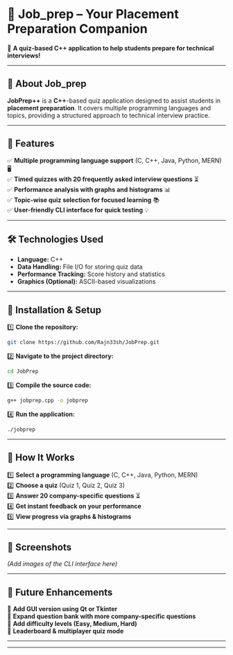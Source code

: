 # 🚀 **Job_prep – Your Placement Preparation Companion**  

🎯 **A quiz-based C++ application to help students prepare for technical interviews!**  

---

## **📜 About Job_prep**  
**JobPrep++** is a **C++**-based quiz application designed to assist students in **placement preparation**. It covers multiple programming languages and topics, providing a structured approach to technical interview practice.  

---

## **🎯 Features**  
✅ **Multiple programming language support** (C, C++, Java, Python, MERN) 🖥️  
✅ **Timed quizzes with 20 frequently asked interview questions** ⏳  
✅ **Performance analysis with graphs and histograms** 📊  
✅ **Topic-wise quiz selection for focused learning** 📚  
✅ **User-friendly CLI interface for quick testing** 💡  

---

## **🛠️ Technologies Used**  
- **Language:** C++  
- **Data Handling:** File I/O for storing quiz data  
- **Performance Tracking:** Score history and statistics  
- **Graphics (Optional):** ASCII-based visualizations  

---

## **📂 Installation & Setup**  

1️⃣ **Clone the repository:**  
```bash
git clone https://github.com/Rajn33sh/JobPrep.git
```

2️⃣ **Navigate to the project directory:**  
```bash
cd JobPrep
```

3️⃣ **Compile the source code:**  
```bash
g++ jobprep.cpp -o jobprep
```

4️⃣ **Run the application:**  
```bash
./jobprep
```

---

## **📖 How It Works**  
1️⃣ **Select a programming language** (C, C++, Java, Python, MERN)  
2️⃣ **Choose a quiz** (Quiz 1, Quiz 2, Quiz 3)  
3️⃣ **Answer 20 company-specific questions** ⏳  
4️⃣ **Get instant feedback on your performance**  
5️⃣ **View progress via graphs & histograms**  

---

## **📸 Screenshots**  
*(Add images of the CLI interface here)*  

---

## **📌 Future Enhancements**  
🔹 **Add GUI version using Qt or Tkinter**  
🔹 **Expand question bank with more company-specific questions**  
🔹 **Add difficulty levels (Easy, Medium, Hard)**  
🔹 **Leaderboard & multiplayer quiz mode**  

---


---

